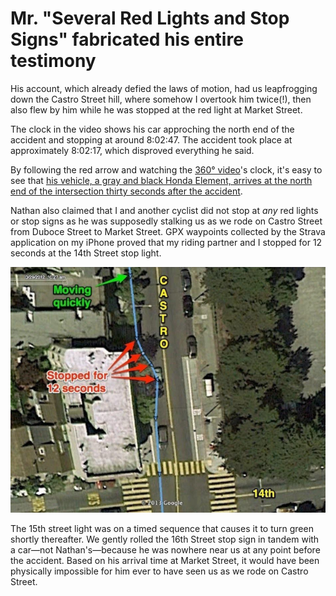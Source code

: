 # Mr. "Several Red Lights and Stop Signs" fabricated his entire testimony

His account, which already defied the laws of motion, had us leapfrogging down the Castro Street hill, where somehow I overtook him twice(!), then also flew by him while he was stopped at the red light at Market Street.

The clock in the video shows his car approching the north end of the accident and stopping at around 8:02:47. The accident took place at approximately 8:02:17, which disproved everything he said.

By following the red arrow and watching the [360° video](/etc/360.md)'s clock, it's easy to see that [his vehicle, a gray and black Honda Element, arrives at the north end of the intersection thirty seconds after the accident](https://s3-us-west-1.amazonaws.com/bikelash/castro_market_chris_bucchere_accident_nathan_pollak.gif).

Nathan also claimed that I and another cyclist did not stop at _any_ red lights or stop signs as he was supposedly stalking us as we rode on Castro Street from Duboce Street to Market Street. GPX waypoints collected by the Strava application on my iPhone proved that my riding partner and I stopped for 12 seconds at the 14th Street stop light. 

<img src="/assets/images/castro_market_chris_bucchere_strava_gps.png"/>

The 15th street light was on a timed sequence that causes it to turn green shortly thereafter. We gently rolled the 16th Street stop sign in tandem with a car—not Nathan's—because he was nowhere near us at any point before the accident. Based on his arrival time at Market Street, it would have been physically impossible for him ever to have seen us as we rode on Castro Street.